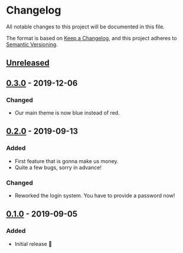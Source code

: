# Changelog

All notable changes to this project will be documented in this file.

The format is based on [Keep a Changelog](https://keepachangelog.com/en/1.0.0/),
and this project adheres to [Semantic Versioning](https://semver.org/spec/v2.0.0.html).

## [Unreleased]

## [0.3.0] - 2019-12-06

### Changed

-   Our main theme is now blue instead of red.

## [0.2.0] - 2019-09-13

### Added

-   First feature that is gonna make us money.
-   Quite a few bugs, sorry in advance!

### Changed

-   Reworked the login system. You have to provide a password now!

## [0.1.0] - 2019-09-05

### Added

-   Initial release :tada:

[Unreleased]: https://github.com/foo/bar/compare/v0.3.0...HEAD

[0.3.0]: https://github.com/foo/bar/compare/0.2.0...v0.3.0

[0.2.0]: https://github.com/foo/bar/compare/0.1.0...0.2.0

[0.1.0]: https://github.com/foo/bar/compare/1625533e04119e8496b14d5e18786f150b4fce4d...0.1.0
